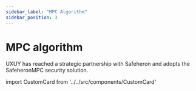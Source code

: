 ```yaml
---
sidebar_label: "MPC Algorithm"
sidebar_position: 3
---
```


# MPC algorithm

UXUY has reached a strategic partnership with Safeheron and adopts the SafeheronMPC security solution.


import CustomCard from '../../src/components/CustomCard'

<CustomCard title="MPC Algorithm"  description="UXUY has reached a strategic partnership with Safeheron and adopts the SafeheronMPC security solution."  link="https://docs.safeheron.com/api/en.html#Introduction" />